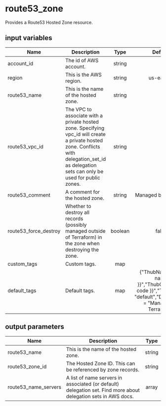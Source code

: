 # route53_zone

Provides a Route53 Hosted Zone resource.

## input variables

| Name | Description | Type | Default | Required |
|------|-------------|:----:|:-----:|:-----:|
|account_id|The id of AWS account.|string||Yes|
|region|This is the AWS region.|string|us-east-1|Yes|
|route53_name|This is the name of the hosted zone.|string||Yes|
|route53_vpc_id|The VPC to associate with a private hosted zone. Specifying vpc_id will create a private hosted zone. Conflicts with delegation_set_id as delegation sets can only be used for public zones.|string||Yes|
|route53_comment|A comment for the hosted zone.|string|Managed by TerraHub|No|
|route53_force_destroy|Whether to destroy all records (possibly managed outside of Terraform) in the zone when destroying the zone.|boolean|false|No|
|custom_tags|Custom tags.|map||No|
|default_tags|Default tags.|map|{"ThubName"= "{{ name }}","ThubCode"= "{{ code }}","ThubEnv"= "default","Description" = "Managed by TerraHub"}|No|

## output parameters

| Name | Description | Type |
|------|-------------|:----:|
|route53_name|This is the name of the hosted zone.|string|
|route53_zone_id|The Hosted Zone ID. This can be referenced by zone records.|string|
|route53_name_servers|A list of name servers in associated (or default) delegation set. Find more about delegation sets in AWS docs.|array|
